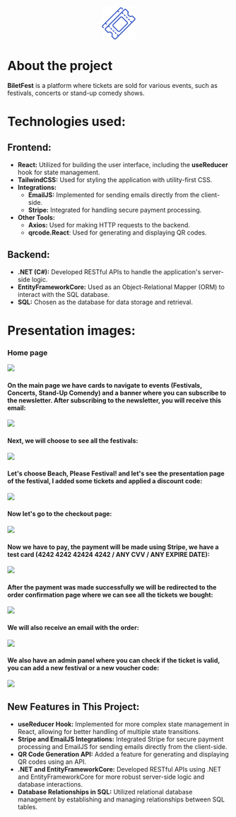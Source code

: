 <div align='center'><img style="width:15%" src='Frontend/public/logo.png'/></div>

# About the project

**BiletFest** is a platform where tickets are sold for various events, such as festivals, concerts or stand-up comedy shows.

<h1>Technologies used:</h1>
<h2>Frontend:</h2>

   - **React:** Utilized for building the user interface, including the **useReducer** hook for state management.
   - **TailwindCSS:** Used for styling the application with utility-first CSS.
   - **Integrations:**
       * **EmailJS:** Implemented for sending emails directly from the client-side.
       * **Stripe:** Integrated for handling secure payment processing.
   - **Other Tools:**
       * **Axios:** Used for making HTTP requests to the backend.
       * **qrcode.React**: Used for generating and displaying QR codes.

<h2>Backend:</h2>

   - **.NET (C#):** Developed RESTful APIs to handle the application's server-side logic.
   - **EntityFrameworkCore:** Used as an Object-Relational Mapper (ORM) to interact with the SQL database.
   - **SQL:** Chosen as the database for data storage and retrieval.

<h1>Presentation images:</h1>
<h3>Home page</h3>
<img src="https://i.imgur.com/emOKPXc.png" />
<h4>On the main page we have cards to navigate to events (Festivals, Concerts, Stand-Up Comendy) and a banner where you can subscribe to the newsletter. After subscribing to the newsletter, you will receive this email:</h4>
<img src="https://i.imgur.com/Cqvn3Nk.png"/>
<h4>Next, we will choose to see all the festivals:</h4>
<img src="https://i.imgur.com/nj2q5oE.png" />
<h4>Let's choose Beach, Please Festival! and let's see the presentation page of the festival, I added some tickets and applied a discount code:</h4>
<img src="https://i.imgur.com/v4RtEAu.png" />
<h4>Now let's go to the checkout page:</h4>
<img src="https://i.imgur.com/HkDjgvP.png" />
<h4>Now we have to pay, the payment will be made using Stripe, we have a test card (4242 4242 42424 4242 / ANY CVV / ANY EXPIRE DATE):</h4>
<img src="https://i.imgur.com/apiskR8.png" />
<h4>After the payment was made successfully we will be redirected to the order confirmation page where we can see all the tickets we bought:</h4>
<img src="https://i.imgur.com/21fdBXZ.png" />
<h4>We will also receive an email with the order:</h4>
<img src="https://i.imgur.com/xwnuaCD.png" />
<h4>We also have an admin panel where you can check if the ticket is valid, you can add a new festival or a new voucher code:</h4>
<img src="https://i.imgur.com/UTfTYKP.png" />

<h2>New Features in This Project:</h2>

- **useReducer Hook:** Implemented for more complex state management in React, allowing for better handling of multiple state transitions.
- **Stripe and EmailJS Integrations:** Integrated Stripe for secure payment processing and EmailJS for sending emails directly from the client-side.
- **QR Code Generation API:** Added a feature for generating and displaying QR codes using an API.
- **.NET and EntityFrameworkCore:** Developed RESTful APIs using .NET and EntityFrameworkCore for more robust server-side logic and database interactions.
- **Database Relationships in SQL:** Utilized relational database management by establishing and managing relationships between SQL tables.
